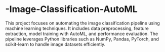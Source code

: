 # -Image-Classification-AutoML
This project focuses on automating the image classification pipeline using machine learning techniques. It includes data preprocessing, feature extraction, model training with AutoML, and performance evaluation. The pipeline leverages Python libraries such as NumPy, Pandas, PyTorch, and scikit-learn to handle image datasets efficiently. 
